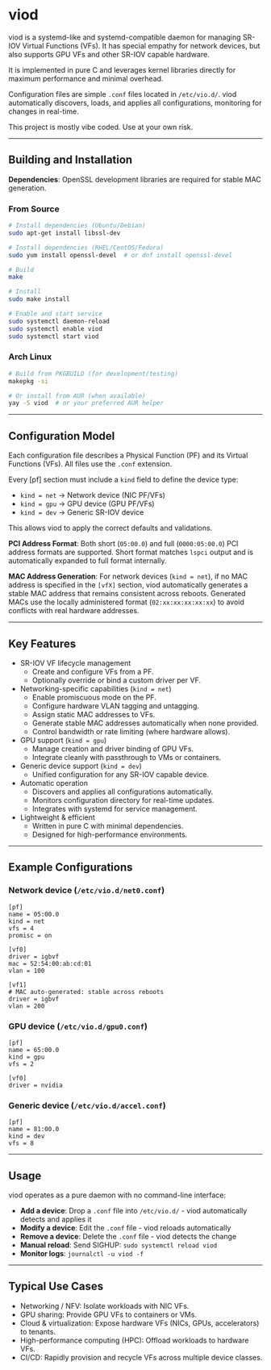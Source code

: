 # viod

viod is a systemd-like and systemd-compatible daemon for managing SR-IOV
Virtual Functions (VFs). It has special empathy for network devices, but
also supports GPU VFs and other SR-IOV capable hardware.

It is implemented in pure C and leverages kernel libraries directly for
maximum performance and minimal overhead.

Configuration files are simple `.conf` files located in `/etc/vio.d/`.
viod automatically discovers, loads, and applies all configurations,
monitoring for changes in real-time.

This project is mostly vibe coded. Use at your own risk.

------------------------------------------------------------------------

## Building and Installation

**Dependencies**: OpenSSL development libraries are required for stable MAC generation.

### From Source

```bash
# Install dependencies (Ubuntu/Debian)
sudo apt-get install libssl-dev

# Install dependencies (RHEL/CentOS/Fedora)  
sudo yum install openssl-devel  # or dnf install openssl-devel

# Build
make

# Install
sudo make install

# Enable and start service
sudo systemctl daemon-reload
sudo systemctl enable viod
sudo systemctl start viod
```

### Arch Linux

```bash
# Build from PKGBUILD (for development/testing)
makepkg -si

# Or install from AUR (when available)
yay -S viod  # or your preferred AUR helper
```

------------------------------------------------------------------------

## Configuration Model

Each configuration file describes a Physical Function (PF) and its
Virtual Functions (VFs). All files use the `.conf` extension.

Every \[pf\] section must include a `kind` field to define the device
type:

-   `kind = net` → Network device (NIC PF/VFs)
-   `kind = gpu` → GPU device (GPU PF/VFs)
-   `kind = dev` → Generic SR-IOV device

This allows viod to apply the correct defaults and validations.

**PCI Address Format**: Both short (`05:00.0`) and full (`0000:05:00.0`) 
PCI address formats are supported. Short format matches `lspci` output 
and is automatically expanded to full format internally.

**MAC Address Generation**: For network devices (`kind = net`), if no MAC 
address is specified in the `[vfX]` section, viod automatically generates 
a stable MAC address that remains consistent across reboots. Generated MACs 
use the locally administered format (`02:xx:xx:xx:xx:xx`) to avoid conflicts 
with real hardware addresses.

------------------------------------------------------------------------

## Key Features

-   SR-IOV VF lifecycle management
    -   Create and configure VFs from a PF.
    -   Optionally override or bind a custom driver per VF.
-   Networking-specific capabilities (`kind = net`)
    -   Enable promiscuous mode on the PF.
    -   Configure hardware VLAN tagging and untagging.
    -   Assign static MAC addresses to VFs.
    -   Generate stable MAC addresses automatically when none provided.
    -   Control bandwidth or rate limiting (where hardware allows).
-   GPU support (`kind = gpu`)
    -   Manage creation and driver binding of GPU VFs.
    -   Integrate cleanly with passthrough to VMs or containers.
-   Generic device support (`kind = dev`)
    -   Unified configuration for any SR-IOV capable device.
-   Automatic operation
    -   Discovers and applies all configurations automatically.
    -   Monitors configuration directory for real-time updates.
    -   Integrates with systemd for service management.
-   Lightweight & efficient
    -   Written in pure C with minimal dependencies.
    -   Designed for high-performance environments.

------------------------------------------------------------------------

## Example Configurations

### Network device (`/etc/vio.d/net0.conf`)

    [pf]
    name = 05:00.0
    kind = net
    vfs = 4
    promisc = on

    [vf0]
    driver = igbvf
    mac = 52:54:00:ab:cd:01
    vlan = 100

    [vf1]
    # MAC auto-generated: stable across reboots
    driver = igbvf
    vlan = 200

### GPU device (`/etc/vio.d/gpu0.conf`)

    [pf]
    name = 65:00.0
    kind = gpu
    vfs = 2

    [vf0]
    driver = nvidia

### Generic device (`/etc/vio.d/accel.conf`)

    [pf]
    name = 81:00.0
    kind = dev
    vfs = 8

------------------------------------------------------------------------

## Usage

viod operates as a pure daemon with no command-line interface:

-   **Add a device**: Drop a `.conf` file into `/etc/vio.d/` - viod automatically detects and applies it
-   **Modify a device**: Edit the `.conf` file - viod reloads automatically  
-   **Remove a device**: Delete the `.conf` file - viod detects the change
-   **Manual reload**: Send SIGHUP: `sudo systemctl reload viod`
-   **Monitor logs**: `journalctl -u viod -f`

------------------------------------------------------------------------

## Typical Use Cases

-   Networking / NFV: Isolate workloads with NIC VFs.
-   GPU sharing: Provide GPU VFs to containers or VMs.
-   Cloud & virtualization: Expose hardware VFs (NICs, GPUs,
    accelerators) to tenants.
-   High-performance computing (HPC): Offload workloads to hardware VFs.
-   CI/CD: Rapidly provision and recycle VFs across multiple device
    classes.